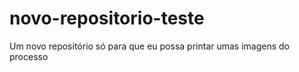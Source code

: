 # novo-repositorio-teste
 Um novo repositório só para que eu possa printar umas imagens do processo
